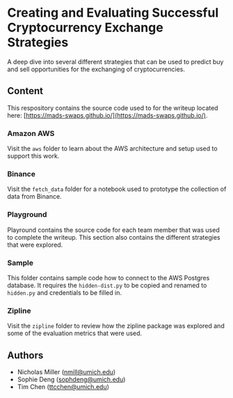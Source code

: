 # Creating and Evaluating Successful Cryptocurrency Exchange Strategies

A deep dive into several different strategies that can be used to predict buy and sell opportunities for the exchanging of cryptocurrencies.

## Content

This respository contains the source code used to for the writeup located here: [https://mads-swaps.github.io/](https://mads-swaps.github.io/).

### Amazon AWS

Visit the `aws` folder to learn about the AWS architecture and setup used to support this work.

### Binance

Visit the `fetch_data` folder for a notebook used to prototype the collection of data from Binance.

### Playground

Playround contains the source code for each team member that was used to complete the writeup.  This section also contains the different strategies that were explored.


### Sample

This folder contains sample code how to connect to the AWS Postgres database.  It requires the `hidden-dist.py` to be copied and renamed to `hidden.py` and credentials to be filled in.

### Zipline

Visit the `zipline` folder to review how the zipline package was explored and some of the evaluation metrics that were used.

## Authors

- Nicholas Miller (nmill@umich.edu)
- Sophie Deng (sophdeng@umich.edu)
- Tim Chen (ttcchen@umich.edu)
